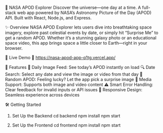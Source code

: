 🌌 NASA APOD Explorer
Discover the universe—one day at a time.
A full-stack web app powered by NASA’s Astronomy Picture of the Day (APOD) API. Built with React, Node.js, and Express.

✨ Overview
NASA APOD Explorer lets users dive into breathtaking space imagery, explore past celestial events by date, or simply hit “Surprise Me” to get a random APOD. Whether it’s a stunning galaxy photo or an educational space video, this app brings space a little closer to Earth—right in your browser.

🚀 Live Demo
🔗 https://nasa-apod-app-q1tg.vercel.app/

🌠 Features
📅 Daily Image Feed: See today’s APOD instantly on load
🔍 Date Search: Select any date and view the image or video from that day
🎲 Random APOD: Feeling lucky? Let the app pick a surprise image
🎥 Media Support: Supports both image and video content
⚠️ Smart Error Handling: Clear feedback for invalid inputs or API issues
📱 Responsive Design: Seamless experience across devices

🛠️ Getting Started

1. Set Up the Backend
cd backend
npm install
npm start

2. Set Up the Frontend
cd frontend
npm install
npm start
